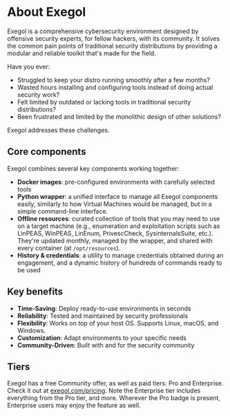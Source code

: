 # About Exegol

Exegol is a comprehensive cybersecurity environment designed by offensive security experts, for fellow hackers, with its community. It solves the common pain points of traditional security distributions by providing a modular and reliable toolkit that's made for the field.

Have you ever:
- Struggled to keep your distro running smoothly after a few months?
- Wasted hours installing and configuring tools instead of doing actual security work?
- Felt limited by outdated or lacking tools in traditional security distributions?
- Been frustrated and limited by the monolithic design of other solutions?

Exegol addresses these challenges. 

## Core components 

Exegol combines several key components working together:

- **Docker images**: pre-configured environments with carefully selected tools
- **Python wrapper**: a unified interface to manage all Exegol components easily, similarly to how Virtual Machines would be managed, but in a simple command-line interface.
- **Offline resources**: curated collection of tools that you may need to use on a target machine (e.g., enumeration and exploitation scripts such as LinPEAS, WinPEAS, LinEnum, PrivescCheck, SysinternalsSuite, etc.). They're updated monthly, managed by the wrapper, and shared with every container (at `/opt/resources`).
- **History & credentials**: a utility to manage credentials obtained during an engagement, and a dynamic history of hundreds of commands ready to be used

## Key benefits

- **Time-Saving**: Deploy ready-to-use environments in seconds
- **Reliability**: Tested and maintained by security professionals
- **Flexibility**: Works on top of your host OS. Supports Linux, macOS, and Windows.
- **Customization**: Adapt environments to your specific needs
- **Community-Driven**: Built with and for the security community

## Tiers <Badge type="new"/>

Exegol has a free Community offer, as well as paid tiers: Pro and Enterprise. Check it out at [exegol.com/pricing](https://exegol.com/pricing).
Note the Enterprise tier includes everything from the Pro tier, and more. Wherever the Pro badge <Badge type="pro"/> is present, Enterprise users <Badge type="enterprise"/> may enjoy the feature as well.





